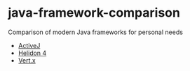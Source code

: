 # java-framework-comparison
Comparison of modern Java frameworks for personal needs

- [ActiveJ](https://activej.io/)
- [Helidon 4](https://helidon.io/)
- [Vert.x](https://vertx.io/)